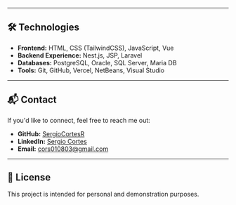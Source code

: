 
---

## 🛠️ Technologies
- **Frontend:** HTML, CSS (TailwindCSS), JavaScript, Vue
- **Backend Experience:** Nest.js, JSP, Laravel 
- **Databases:** PostgreSQL, Oracle, SQL Server, Maria DB 
- **Tools:** Git, GitHub, Vercel, NetBeans, Visual Studio  

---

## 📬 Contact
If you'd like to connect, feel free to reach me out:  

- **GitHub:** [SergioCortesR](https://github.com/SergioCortesR)
- **LinkedIn:** [Sergio Cortes](https://www.linkedin.com/in/sergio-cortes-ramos/)
- **Email:** cors010803@gmail.com

---

## 📄 License
This project is intended for personal and demonstration purposes.  
